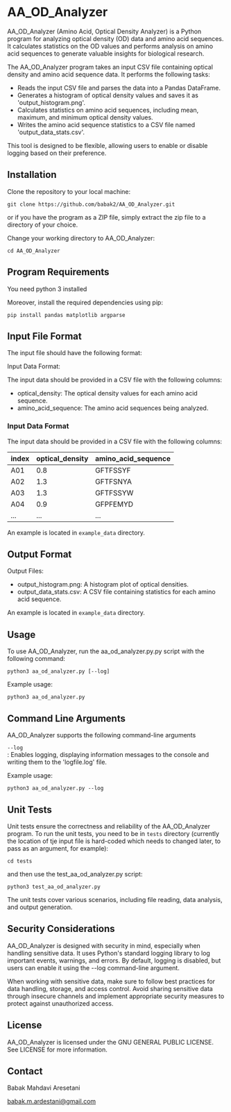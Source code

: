 # AA_OD_Analyzer

AA_OD_Analyzer (Amino Acid, Optical Density Analyzer) is a Python program for analyzing optical density (OD) data and amino acid sequences. It calculates statistics on the OD values and performs analysis on amino acid sequences to generate valuable insights for biological research.

The AA_OD_Analyzer program takes an input CSV file containing optical density and amino acid sequence data. It performs the following tasks:

- Reads the input CSV file and parses the data into a Pandas DataFrame.
- Generates a histogram of optical density values and saves it as 'output_histogram.png'.
- Calculates statistics on amino acid sequences, including mean, maximum, and minimum optical density values.
- Writes the amino acid sequence statistics to a CSV file named 'output_data_stats.csv'.

This tool is designed to be flexible, allowing users to enable or disable logging based on their preference.


## Installation

Clone the repository to your local machine:

`git clone https://github.com/babak2/AA_OD_Analyzer.git  `

or if you have the program as a ZIP file, simply extract the zip file to a directory of your choice.

Change your working directory to AA_OD_Analyzer:

`cd AA_OD_Analyzer`


## Program Requirements

You need python 3 installed 

Moreover, install the required dependencies using pip:

`pip install pandas matplotlib argparse`


## Input File Format

The input file should have the following format:

Input Data Format:

The input data should be provided in a CSV file with the following columns:
- optical_density: The optical density values for each amino acid sequence.
- amino_acid_sequence: The amino acid sequences being analyzed.


### Input Data Format

The input data should be provided in a CSV file with the following columns:

| index | optical_density | amino_acid_sequence |
|-------|-----------------|--------------------|
| A01   | 0.8             | GFTFSSYF           |
| A02   | 1.3             | GFTFSNYA           |
| A03   | 1.3             | GFTFSSYW           |
| A04   | 0.9             | GFPFEMYD           |
| ...   | ...             | ...                |


An example is located in `example_data` directory.

## Output Format

Output Files:
- output_histogram.png: A histogram plot of optical densities.
- output_data_stats.csv: A CSV file containing statistics for each amino acid sequence.

An example is located in `example_data` directory.


## Usage

To use AA_OD_Analyzer, run the aa_od_analyzer.py.py script with the following command:

`python3 aa_od_analyzer.py [--log]`

Example usage:

`python3 aa_od_analyzer.py`

## Command Line Arguments

AA_OD_Analyzer supports the following command-line arguments

`--log`     
: Enables logging, displaying information messages to the console and writing them to the 'logfile.log' file.

Example usage:

`python3 aa_od_analyzer.py --log`

## Unit Tests

Unit tests ensure the correctness and reliability of the AA_OD_Analyzer program. To run the unit tests, you need to be in `tests` directory (currently the location of tje input file is hard-coded which needs to changed later, to pass as an argument, for example): 

`cd tests`

and then use the test_aa_od_analyzer.py script:

`python3 test_aa_od_analyzer.py`

The unit tests cover various scenarios, including file reading, data analysis, and output generation.


## Security Considerations

AA_OD_Analyzer is designed with security in mind, especially when handling sensitive data. It uses Python's standard logging library to log important events, warnings, and errors. By default, logging is disabled, but users can enable it using the --log command-line argument.

When working with sensitive data, make sure to follow best practices for data handling, storage, and access control. Avoid sharing sensitive data through insecure channels and implement appropriate security measures to protect against unauthorized access.


## License

AA_OD_Analyzer is licensed under the GNU GENERAL PUBLIC LICENSE. See LICENSE for more information.


## Contact 

Babak Mahdavi Aresetani

babak.m.ardestani@gmail.com
